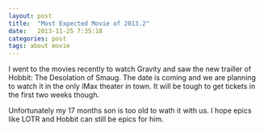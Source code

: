 ```yaml
---
layout: post
title:  "Most Expected Movie of 2013.2"
date:   2013-11-25 7:35:18
categories: post
tags: about movie
---
```


I went to the movies recently to watch Gravity and saw the new trailler of Hobbit\: The Desolation of Smaug. The date is coming and we are planning to watch it in the only iMax theater in town. It will be tough to get tickets in the first two weeks though. 

Unfortunately my 17 months son is too old to wath it with us. I hope epics like LOTR and Hobbit can still be epics for him.
